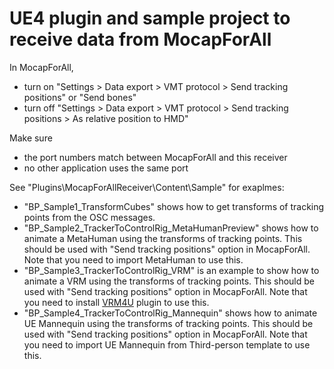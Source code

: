# UE4 plugin and sample project to receive data from MocapForAll
 
In MocapForAll,
- turn on "Settings > Data export > VMT protocol > Send tracking positions" or "Send bones"
- turn off "Settings > Data export > VMT protocol > Send tracking positions > As relative position to HMD"

Make sure
- the port numbers match between MocapForAll and this receiver
- no other application uses the same port

See "Plugins\MocapForAllReceiver\Content\Sample" for exaplmes:
- "BP_Sample1_TransformCubes" shows how to get transforms of tracking points from the OSC messages.
- "BP_Sample2_TrackerToControlRig_MetaHumanPreview" shows how to animate a MetaHuman using the transforms of tracking points. This should be used with "Send tracking positions" option in MocapForAll. Note that you need to import MetaHuman to use this.
- "BP_Sample3_TrackerToControlRig_VRM" is an example to show how to animate a VRM using the transforms of tracking points. This should be used with "Send tracking positions" option in MocapForAll. Note that you need to install [VRM4U](https://github.com/ruyo/VRM4U) plugin to use this.
- "BP_Sample4_TrackerToControlRig_Mannequin" shows how to animate UE Mannequin using the transforms of tracking points. This should be used with "Send tracking positions" option in MocapForAll. Note that you need to import UE Mannequin from Third-person template to use this.
